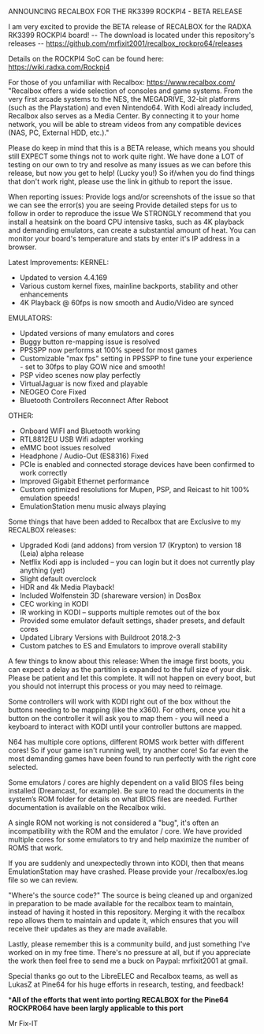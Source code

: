 ANNOUNCING RECALBOX FOR THE RK3399 ROCKPI4 - BETA RELEASE

I am very excited to provide the BETA release of RECALBOX for the RADXA RK3399 ROCKPI4 board! 
-- The download is located under this repository's releases -- 
https://github.com/mrfixit2001/recalbox_rockpro64/releases

Details on the ROCKPI4 SoC can be found here: https://wiki.radxa.com/Rockpi4

For those of you unfamiliar with Recalbox: https://www.recalbox.com/ "Recalbox offers a wide selection of consoles and game systems. From the very first arcade systems to the NES, the MEGADRIVE, 32-bit platforms (such as the Playstation) and even Nintendo64. With Kodi already included, Recalbox also serves as a Media Center. By connecting it to your home network, you will be able to stream videos from any compatible devices (NAS, PC, External HDD, etc.)."

Please do keep in mind that this is a BETA release, which means you should still EXPECT some things not to work quite right. We have done a LOT of testing on our own to try and resolve as many issues as we can before this release, but now you get to help! (Lucky you!) So if/when you do find things that don't work right, please use the link in github to report the issue.

When reporting issues:
Provide logs and/or screenshots of the issue so that we can see the error(s) you are seeing
Provide detailed steps for us to follow in order to reproduce the issue
We STRONGLY recommend that you install a heatsink on the board CPU intensive tasks, such as 4K playback and demanding emulators, can create a substantial amount of heat. You can monitor your board's temperature and stats by enter it's IP address in a browser.

Latest Improvements:
KERNEL:
- Updated to version 4.4.169
- Various custom kernel fixes, mainline backports, stability and other enhancements
- 4K Playback @ 60fps is now smooth and Audio/Video are synced

EMULATORS:
- Updated versions of many emulators and cores
- Buggy button re-mapping issue is resolved
- PPSSPP now performs at 100% speed for most games
- Customizable "max fps" setting in PPSSPP to fine tune your experience - set to 30fps to play GOW nice and smooth!
- PSP video scenes now play perfectly
- VirtualJaguar is now fixed and playable
- NEOGEO Core Fixed
- Bluetooth Controllers Reconnect After Reboot

OTHER:
- Onboard WIFI and Bluetooth working
- RTL8812EU USB Wifi adapter working
- eMMC boot issues resolved
- Headphone / Audio-Out (ES8316) Fixed
- PCIe is enabled and connected storage devices have been confirmed to work correctly
- Improved Gigabit Ethernet performance
- Custom optimized resolutions for Mupen, PSP, and Reicast to hit 100% emulation speeds!
- EmulationStation menu music always playing

Some things that have been added to Recalbox that are Exclusive to my RECALBOX releases:
- Upgraded Kodi (and addons) from version 17 (Krypton) to version 18 (Leia) alpha release
- Netflix Kodi app is included – you can login but it does not currently play anything (yet)
- Slight default overclock
- HDR and 4k Media Playback!
- Included Wolfenstein 3D (shareware version) in DosBox
- CEC working in KODI
- IR working in KODI – supports multiple remotes out of the box
- Provided some emulator default settings, shader presets, and default cores
- Updated Library Versions with Buildroot 2018.2-3
- Custom patches to ES and Emulators to improve overall stability

A few things to know about this release: 
When the image first boots, you can expect a delay as the partition is expanded to the full size of your disk. Please be patient and let this complete. It will not happen on every boot, but you should not interrupt this process or you may need to reimage.

Some controllers will work with KODI right out of the box without the buttons needing to be mapping (like the x360). For others, once you hit a button on the controller it will ask you to map them - you will need a keyboard to interact with KODI until your controller buttons are mapped.

N64 has multiple core options, different ROMS work better with different cores! So if your game isn't running well, try another core! So far even the most demanding games have been found to run perfectly with the right core selected.

Some emulators / cores are highly dependent on a valid BIOS files being installed (Dreamcast, for example). Be sure to read the documents in the system’s ROM folder for details on what BIOS files are needed. Further documentation is available on the Recalbox wiki.

A single ROM not working is not considered a "bug", it's often an incompatibility with the ROM and the emulator / core. We have provided multiple cores for some emulators to try and help maximize the number of ROMS that work.

If you are suddenly and unexpectedly thrown into KODI, then that means EmulationStation may have crashed. Please provide your /recalbox/es.log file so we can review.

"Where's the source code?" The source is being cleaned up and organized in preparation to be made available for the recalbox team to maintain, instead of having it hosted in this repository. Merging it with the recalbox repo allows them to maintain and update it, which ensures that you will receive their updates as they are made available.

Lastly, please remember this is a community build, and just something I've worked on in my free time. There's no pressure at all, but if you appreciate the work then feel free to send me a buck on Paypal: mrfixit2001 at gmail.

Special thanks go out to the LibreELEC and Recalbox teams, as well as LukasZ at Pine64 for his huge efforts in research, testing, and feedback!

***All of the efforts that went into porting RECALBOX for the Pine64 ROCKPRO64 have been largly applicable to this port**

Mr Fix-IT
